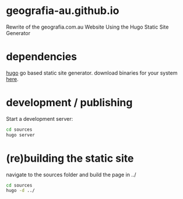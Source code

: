 # geografia-au.github.io
Rewrite of the geografia.com.au Website Using the Hugo Static Site Generator

# dependencies

[hugo](https://gohugo.io/) go based static site generator. download binaries for your system [here](https://github.com/spf13/hugo/releases).

# development / publishing

Start a development server:

```sh
cd sources
hugo server
```

# (re)building the static site

navigate to the sources folder and build the page in ../

```sh
cd sources
hugo -d ../
```
